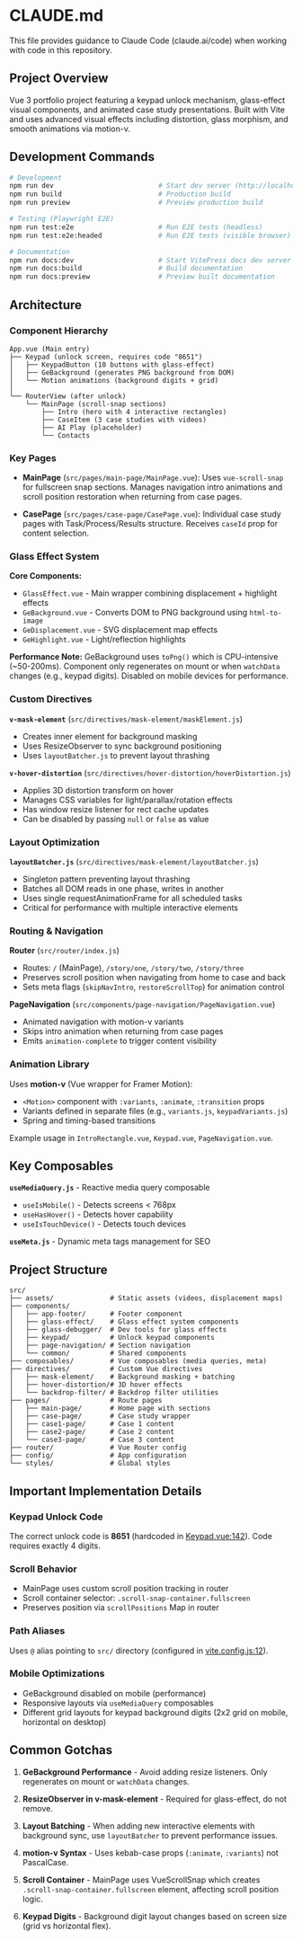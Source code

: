 # CLAUDE.md

This file provides guidance to Claude Code (claude.ai/code) when working with code in this repository.

## Project Overview

Vue 3 portfolio project featuring a keypad unlock mechanism, glass-effect visual components, and animated case study presentations. Built with Vite and uses advanced visual effects including distortion, glass morphism, and smooth animations via motion-v.

## Development Commands

```bash
# Development
npm run dev                          # Start dev server (http://localhost:5173)
npm run build                        # Production build
npm run preview                      # Preview production build

# Testing (Playwright E2E)
npm run test:e2e                     # Run E2E tests (headless)
npm run test:e2e:headed              # Run E2E tests (visible browser)

# Documentation
npm run docs:dev                     # Start VitePress docs dev server
npm run docs:build                   # Build documentation
npm run docs:preview                 # Preview built documentation
```

## Architecture

### Component Hierarchy

```
App.vue (Main entry)
├── Keypad (unlock screen, requires code "8651")
│   ├── KeypadButton (10 buttons with glass-effect)
│   ├── GeBackground (generates PNG background from DOM)
│   └── Motion animations (background digits + grid)
│
└── RouterView (after unlock)
    └── MainPage (scroll-snap sections)
        ├── Intro (hero with 4 interactive rectangles)
        ├── CaseItem (3 case studies with videos)
        ├── AI Play (placeholder)
        └── Contacts
```

### Key Pages

- **MainPage** (`src/pages/main-page/MainPage.vue`): Uses `vue-scroll-snap` for fullscreen snap sections. Manages navigation intro animations and scroll position restoration when returning from case pages.

- **CasePage** (`src/pages/case-page/CasePage.vue`): Individual case study pages with Task/Process/Results structure. Receives `caseId` prop for content selection.

### Glass Effect System

**Core Components:**
- `GlassEffect.vue` - Main wrapper combining displacement + highlight effects
- `GeBackground.vue` - Converts DOM to PNG background using `html-to-image`
- `GeDisplacement.vue` - SVG displacement map effects
- `GeHighlight.vue` - Light/reflection highlights

**Performance Note:** GeBackground uses `toPng()` which is CPU-intensive (~50-200ms). Component only regenerates on mount or when `watchData` changes (e.g., keypad digits). Disabled on mobile devices for performance.

### Custom Directives

**`v-mask-element`** (`src/directives/mask-element/maskElement.js`)
- Creates inner element for background masking
- Uses ResizeObserver to sync background positioning
- Uses `layoutBatcher.js` to prevent layout thrashing

**`v-hover-distortion`** (`src/directives/hover-distortion/hoverDistortion.js`)
- Applies 3D distortion transform on hover
- Manages CSS variables for light/parallax/rotation effects
- Has window resize listener for rect cache updates
- Can be disabled by passing `null` or `false` as value

### Layout Optimization

**`layoutBatcher.js`** (`src/directives/mask-element/layoutBatcher.js`)
- Singleton pattern preventing layout thrashing
- Batches all DOM reads in one phase, writes in another
- Uses single requestAnimationFrame for all scheduled tasks
- Critical for performance with multiple interactive elements

### Routing & Navigation

**Router** (`src/router/index.js`)
- Routes: `/` (MainPage), `/story/one`, `/story/two`, `/story/three`
- Preserves scroll position when navigating from home to case and back
- Sets meta flags (`skipNavIntro`, `restoreScrollTop`) for animation control

**PageNavigation** (`src/components/page-navigation/PageNavigation.vue`)
- Animated navigation with motion-v variants
- Skips intro animation when returning from case pages
- Emits `animation-complete` to trigger content visibility

### Animation Library

Uses **motion-v** (Vue wrapper for Framer Motion):
- `<Motion>` component with `:variants`, `:animate`, `:transition` props
- Variants defined in separate files (e.g., `variants.js`, `keypadVariants.js`)
- Spring and timing-based transitions

Example usage in `IntroRectangle.vue`, `Keypad.vue`, `PageNavigation.vue`.

## Key Composables

**`useMediaQuery.js`** - Reactive media query composable
- `useIsMobile()` - Detects screens < 768px
- `useHasHover()` - Detects hover capability
- `useIsTouchDevice()` - Detects touch devices

**`useMeta.js`** - Dynamic meta tags management for SEO

## Project Structure

```
src/
├── assets/              # Static assets (videos, displacement maps)
├── components/
│   ├── app-footer/      # Footer component
│   ├── glass-effect/    # Glass effect system components
│   ├── glass-debugger/  # Dev tools for glass effects
│   ├── keypad/          # Unlock keypad components
│   ├── page-navigation/ # Section navigation
│   └── common/          # Shared components
├── composables/         # Vue composables (media queries, meta)
├── directives/          # Custom Vue directives
│   ├── mask-element/    # Background masking + batching
│   ├── hover-distortion/# 3D hover effects
│   └── backdrop-filter/ # Backdrop filter utilities
├── pages/               # Route pages
│   ├── main-page/       # Home page with sections
│   ├── case-page/       # Case study wrapper
│   ├── case1-page/      # Case 1 content
│   ├── case2-page/      # Case 2 content
│   └── case3-page/      # Case 3 content
├── router/              # Vue Router config
├── config/              # App configuration
└── styles/              # Global styles
```

## Important Implementation Details

### Keypad Unlock Code

The correct unlock code is **8651** (hardcoded in [Keypad.vue:142](src/components/keypad/Keypad.vue#L142)). Code requires exactly 4 digits.

### Scroll Behavior

- MainPage uses custom scroll position tracking in router
- Scroll container selector: `.scroll-snap-container.fullscreen`
- Preserves position via `scrollPositions` Map in router

### Path Aliases

Uses `@` alias pointing to `src/` directory (configured in [vite.config.js:12](vite.config.js#L12)).

### Mobile Optimizations

- GeBackground disabled on mobile (performance)
- Responsive layouts via `useMediaQuery` composables
- Different grid layouts for keypad background digits (2x2 grid on mobile, horizontal on desktop)

## Common Gotchas

1. **GeBackground Performance** - Avoid adding resize listeners. Only regenerates on mount or `watchData` changes.

2. **ResizeObserver in v-mask-element** - Required for glass-effect, do not remove.

3. **Layout Batching** - When adding new interactive elements with background sync, use `layoutBatcher` to prevent performance issues.

4. **motion-v Syntax** - Uses kebab-case props (`:animate`, `:variants`) not PascalCase.

5. **Scroll Container** - MainPage uses VueScrollSnap which creates `.scroll-snap-container.fullscreen` element, affecting scroll position logic.

6. **Keypad Digits** - Background digit layout changes based on screen size (grid vs horizontal flex).
